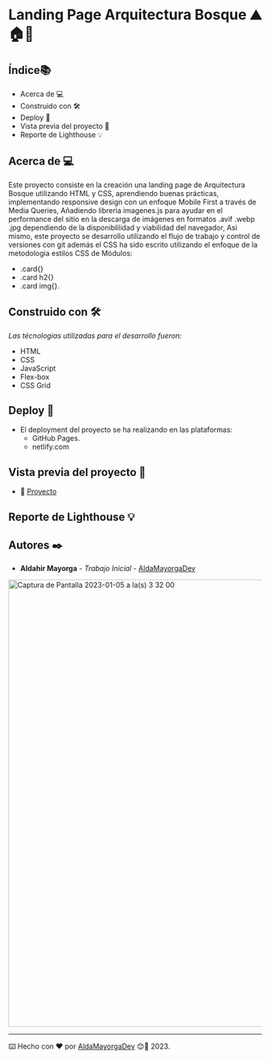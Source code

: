 # Landing Page Arquitectura Bosque ⛰🏠🌲 

## Índice📚 
* Acerca de 💻 
* Construido con 🛠️
* Deploy 🚀 
* Vista previa del proyecto 👀 
* Reporte de Lighthouse 💡 

## Acerca de 💻 

Este proyecto consiste en la creación una landing page de Arquitectura Bosque utilizando HTML y CSS, aprendiendo buenas prácticas, implementando responsive design con un enfoque Mobile First a través de Media Queries, Añadiendo libreria imagenes.js para ayudar en el performance del sitio en la descarga de imágenes en formatos .avif .webp .jpg dependiendo de la disponiblilidad y viabilidad del navegador, Asi mismo, este proyecto se desarrollo utilizando el flujo de trabajo y control de versiones con git además el CSS ha sido escrito utilizando el enfoque de la metodologia estilos CSS de Módulos:

* .card{}
* .card h2{}
* .card img{}.


## Construido con 🛠️

_Las técnologias utilizadas para el desarrollo fueron:_

* HTML 
* CSS
* JavaScript
* Flex-box
* CSS Grid

## Deploy 🚀  

* El deployment del proyecto se ha realizando en las plataformas:
    * GitHub Pages.
    * netlify.com

## Vista previa del proyecto 👀 

* 👀  [Proyecto](https://aldamayorgadev.github.io/03-arquitectura/)


## Reporte de Lighthouse 💡 





## Autores ✒️

* **Aldahir Mayorga** - *Trabajo Inicial* - [AldaMayorgaDev](https://github.com/AldaMayorgaDev)

<img width="890" alt="Captura de Pantalla 2023-01-05 a la(s) 3 32 00" src="https://user-images.githubusercontent.com/94152243/210747592-dbc5968d-daf4-4450-a17b-fcf63ae1b7f6.png">




---
⌨️ Hecho con ❤️ por [AldaMayorgaDev](https://github.com/AldaMayorgaDev) 😊🚀 2023.
